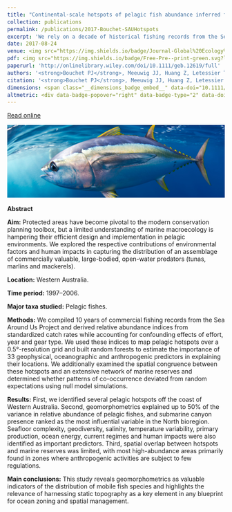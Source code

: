 ```yaml
---
title: "Continental-scale hotspots of pelagic fish abundance inferred from commercial catch records"
collection: publications
permalink: /publications/2017-Bouchet-SAUHotspots
excerpt: 'We rely on a decade of historical fishing records from the Sea Around Us project to map the likely location of pelagic fish (i.e. tunas, mackerels, marlins) hotspots around Western Australia. We then assess the degree of overlap between these hotspots and the Australian national network of Commonwealth Marine Reserves.'
date: 2017-08-24
venue: <img src="https://img.shields.io/badge/Journal-Global%20Ecology%20and%20Biogeography-blue.svg?longCache=true&style=flat-square">
pdf: <img src="https://img.shields.io/badge/Free-Pre--print-green.svg?longCache=true&style=flat-square">
paperurl: 'http://onlinelibrary.wiley.com/doi/10.1111/geb.12619/full'
authors: '<strong>Bouchet PJ</strong>, Meeuwig JJ, Huang Z, Letessier TBL, Nichol SL, Caley JM, Watson RA.'
citation: '<strong>Bouchet PJ</strong>, Meeuwig JJ, Huang Z, Letessier TBL, Nichol SL, Caley JM, Watson RA. 2017. Continental-scale hotspots of pelagic fish abundance inferred from commercial catch records. <em>Global Ecology and Biogeography</em>, 26(10): 1098-1111.'
dimensions: <span class="__dimensions_badge_embed__" data-doi="10.1111/geb.12619" data-legend="hover-right" data-style="small_rectangle"></span><script async src="https://badge.dimensions.ai/badge.js" charset="utf-8"></script>
altmetric: <div data-badge-popover="right" data-badge-type="2" data-doi="10.1111/geb.12619" class="altmetric-embed"></div>
---
```

<i class="fa fa-link" aria-hidden="true"></i> <a href="http://onlinelibrary.wiley.com/doi/10.1111/geb.12619/full"> Read online</a>&nbsp;

<img src='/images/Bouchet2017-SAUHotspots-hero.jpg'>
<br>

<strong>Abstract</strong>

<b>Aim:</b> Protected areas have become pivotal to the modern conservation planning toolbox, but a limited understanding of marine macroecology is hampering their efficient design and implementation in pelagic environments. We explored the respective contributions of environmental factors and human impacts in capturing the distribution of an assemblage of commercially valuable, large-bodied, open-water predators (tunas, marlins and mackerels).

<b>Location:</b> Western Australia.

<b>Time period:</b> 1997–2006.

<b>Major taxa studied:</b> Pelagic fishes.

<b>Methods:</b> We compiled 10 years of commercial fishing records from the Sea Around Us Project and derived relative abundance indices from standardized catch rates while accounting for confounding effects of effort, year and gear type. We used these indices to map pelagic hotspots over a 0.5°-resolution grid and built random forests to estimate the importance of 33 geophysical, oceanographic and anthropogenic predictors in explaining their locations. We additionally examined the spatial congruence between these hotspots and an extensive network of marine reserves and determined whether patterns of co-occurrence deviated from random expectations using null model simulations.

<b>Results:</b> First, we identified several pelagic hotspots off the coast of Western Australia. Second, geomorphometrics explained up to 50% of the variance in relative abundance of pelagic fishes, and submarine canyon presence ranked as the most influential variable in the North bioregion. Seafloor complexity, geodiversity, salinity, temperature variability, primary production, ocean energy, current regimes and human impacts were also identified as important predictors. Third, spatial overlap between hotspots and marine reserves was limited, with most high-abundance areas primarily found in zones where anthropogenic activities are subject to few regulations.

<b>Main conclusions:</b> This study reveals geomorphometrics as valuable indicators of the distribution of mobile fish species and highlights the relevance of harnessing static topography as a key element in any blueprint for ocean zoning and spatial management.
